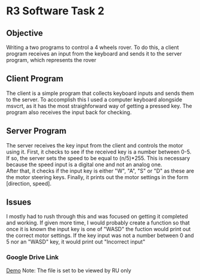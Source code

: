 # R3 Software Task 2
## Objective
Writing a two programs to control a 4 wheels rover. To do this, a client program receives an input from the keyboard and sends it to the server program, which represents the rover

## Client Program
The client is a simple program that collects keyboard inputs and sends them to the server. To accomplish this I used a computer keyboard alongside msvcrt, as it has the most straighforward way of getting a pressed key.
The program also receives the input back for checking.

## Server Program
The server receives the key input from the client and controls the motor using it. First, it checks to see if the received key is a number between 0-5. If so, the server sets the speed to be equal to (n/5)*255. This is necessary because the speed input is a digital one and not an analog one. <br />
After that, it checks if the input key is either "W", "A", "S" or "D" as these are the motor steering keys. Finally, it prints out the motor settings in the form [direction, speed].

## Issues
I mostly had to rush through this and was focused on getting it completed and working. If given more time, I would probably create a function so that once it is known the input key is one of "WASD" the fuction would print out the correct motor settings. If the key input was not a number between 0 and 5 nor an "WASD" key, it would print out "Incorrect input"

### Google Drive Link
[Demo](https://drive.google.com/file/d/1M30m0_GCuzqmRd64RQTa4mriSB1dLkuW/view?usp=sharing)
Note: The file is set to be viewed by RU only